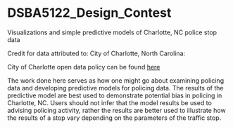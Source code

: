 # DSBA5122_Design_Contest
 Visualizations and simple predictive models of Charlotte, NC police stop data

Credit for data attributed to: City of Charlotte, North Carolina:

City of Charlotte open data policy can be found [here](https://charlotte.maps.arcgis.com/home/item.html?id=7c88b8633b034ddcbbd6badb1b7076fe)

The work done here serves as how one might go about examining policing data and developing predictive models for policing data. The results of the predictive model are best used to demonstrate potential bias in policing in Charlotte, NC. Users should not infer that the model results be used to advising policing activity, rather the results are better used to illustrate how the results of a stop vary depending on the parameters of the traffic stop. 
